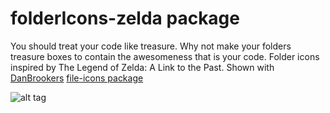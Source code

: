 # folderIcons-zelda package

You should treat your code like treasure. Why not make your folders treasure boxes to contain the awesomeness that is your code. Folder icons inspired by The Legend of Zelda: A Link to the Past. Shown with [DanBrookers](https://github.com/DanBrooker) [file-icons package](https://atom.io/packages/file-icons) 

![alt tag](https://s3.amazonaws.com/jharclerode/zeldafileicons.png)
